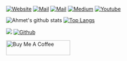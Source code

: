 <a href="https://www.guldas.com/"><img alt="Website" title="guldas.com" src="https://custom-icon-badges.herokuapp.com/badge/-www.guldas.com-white?style=for-the-badge&logo=ceylon&logoColor=black"/></a> <a href="mailto:ahmet.guldas@hotmail.com"><img alt="Mail" title="Mail" src="https://custom-icon-badges.herokuapp.com/badge/-ahmet.guldas@hotmail.com-teal?style=for-the-badge&logo=mention&logoColor=white"/></a> <a href="https://www.linkedin.com/in/ahmetguldas/"><img alt="Mail" title="Mail" src="https://custom-icon-badges.herokuapp.com/badge/-AhmetGuldas-blue?style=for-the-badge&logo=linkedin&logoColor=white"/></a> 
<a href="https://ahmetguldas.medium.com/"><img alt="Medium" title="Medium" src="https://custom-icon-badges.herokuapp.com/badge/-ahmetguldas.Medium-black?style=for-the-badge&logo=medium&logoColor=white"/></a> <a href="https://www.youtube.com/channel/UCbm-BfGxwddySIPsonq_ung?sub_confirmation=1"><img alt="Youtube" title="Youtube" src="https://custom-icon-badges.herokuapp.com/badge/-Subscribe-red?style=for-the-badge&logo=video&logoColor=white"/></a>

![Ahmet's github stats](https://github-readme-stats.vercel.app/api?username=ahmetguldas&show_icons=true&hide=contribs)
[![Top Langs](https://github-readme-stats.vercel.app/api/top-langs/?username=ahmetguldas&layout=compact)](https://github.com/anuraghazra/github-readme-stats)

![](https://visitor-badge.laobi.icu/badge?page_id=ahmetguldas) [![Github](https://img.shields.io/github/followers/ahmetguldas?label=Follow&style=social)](https://github.com/ahmetguldas)

[18]: https://custom-icon-badges.herokuapp.com/badge/-hermione@spew.co.uk-red?style=for-the-badge&logo=mention&logoColor=white
<a href="https://www.buymeacoffee.com/ahmetguldas" target="_blank"><img src="https://cdn.buymeacoffee.com/buttons/default-orange.png" alt="Buy Me A Coffee" height="41" width="174"></a>
